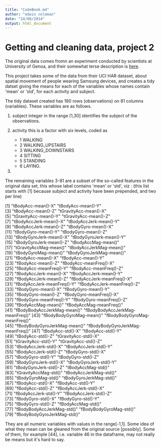 ```yaml
---
title: "CodeBook.md"
author: "edwin coleman"
date: "24/08/2014"
output: html_document
---
```


# Getting and cleaning data, project 2

The original data comes fromn an experiment conducted by scientists at University of Genoa, and their somewhat terse description is [here](http://archive.ics.uci.edu/ml/datasets/Human+Activity+Recognition+Using+Smartphones).

This project takes some of the data from their UCI HAR dataset, about spatial movement of people wearing Samsung devices, and creates a tidy datset giving the means for each of the variables whose names contain 'mean' or 'std', for each activity and subject.

The tidy dataset created has 180 rows (observations) on 81 columns (variables). These variables are as follows. 

1. subject 
  integer in the range [1,30]
  identifies the subject of the observations.  
2. activity
  this is a factor with six levels, coded as
    + 1 WALKING
    + 2 WALKING_UPSTAIRS
    + 3 WALKING_DOWNSTAIRS
    + 4 SITTING
    + 5 STANDING
    + 6 LAYING. 
    
3.
  The remaining variables 3-81 are a subset of the so-called features in the original data set, this whose label contains 'mean' or 'std', viz :
  (this list starts with [1] because subject and activity have been prepended, and two per line)
  
  [1] "tBodyAcc-mean()-X"               "tBodyAcc-mean()-Y"              
 [3] "tBodyAcc-mean()-Z"               "tGravityAcc-mean()-X"           
 [5] "tGravityAcc-mean()-Y"            "tGravityAcc-mean()-Z"           
 [7] "tBodyAccJerk-mean()-X"           "tBodyAccJerk-mean()-Y"          
 [9] "tBodyAccJerk-mean()-Z"           "tBodyGyro-mean()-X"             
[11] "tBodyGyro-mean()-Y"              "tBodyGyro-mean()-Z"             
[13] "tBodyGyroJerk-mean()-X"          "tBodyGyroJerk-mean()-Y"         
[15] "tBodyGyroJerk-mean()-Z"          "tBodyAccMag-mean()"             
[17] "tGravityAccMag-mean()"           "tBodyAccJerkMag-mean()"         
[19] "tBodyGyroMag-mean()"             "tBodyGyroJerkMag-mean()"        
[21] "fBodyAcc-mean()-X"               "fBodyAcc-mean()-Y"              
[23] "fBodyAcc-mean()-Z"               "fBodyAcc-meanFreq()-X"          
[25] "fBodyAcc-meanFreq()-Y"           "fBodyAcc-meanFreq()-Z"          
[27] "fBodyAccJerk-mean()-X"           "fBodyAccJerk-mean()-Y"          
[29] "fBodyAccJerk-mean()-Z"           "fBodyAccJerk-meanFreq()-X"      
[31] "fBodyAccJerk-meanFreq()-Y"       "fBodyAccJerk-meanFreq()-Z"      
[33] "fBodyGyro-mean()-X"              "fBodyGyro-mean()-Y"             
[35] "fBodyGyro-mean()-Z"              "fBodyGyro-meanFreq()-X"         
[37] "fBodyGyro-meanFreq()-Y"          "fBodyGyro-meanFreq()-Z"         
[39] "fBodyAccMag-mean()"              "fBodyAccMag-meanFreq()"         
[41] "fBodyBodyAccJerkMag-mean()"      "fBodyBodyAccJerkMag-meanFreq()" 
[43] "fBodyBodyGyroMag-mean()"         "fBodyBodyGyroMag-meanFreq()"    
[45] "fBodyBodyGyroJerkMag-mean()"     "fBodyBodyGyroJerkMag-meanFreq()"
[47] "tBodyAcc-std()-X"                "tBodyAcc-std()-Y"               
[49] "tBodyAcc-std()-Z"                "tGravityAcc-std()-X"            
[51] "tGravityAcc-std()-Y"             "tGravityAcc-std()-Z"            
[53] "tBodyAccJerk-std()-X"            "tBodyAccJerk-std()-Y"           
[55] "tBodyAccJerk-std()-Z"            "tBodyGyro-std()-X"              
[57] "tBodyGyro-std()-Y"               "tBodyGyro-std()-Z"              
[59] "tBodyGyroJerk-std()-X"           "tBodyGyroJerk-std()-Y"          
[61] "tBodyGyroJerk-std()-Z"           "tBodyAccMag-std()"              
[63] "tGravityAccMag-std()"            "tBodyAccJerkMag-std()"          
[65] "tBodyGyroMag-std()"              "tBodyGyroJerkMag-std()"         
[67] "fBodyAcc-std()-X"                "fBodyAcc-std()-Y"               
[69] "fBodyAcc-std()-Z"                "fBodyAccJerk-std()-X"           
[71] "fBodyAccJerk-std()-Y"            "fBodyAccJerk-std()-Z"           
[73] "fBodyGyro-std()-X"               "fBodyGyro-std()-Y"              
[75] "fBodyGyro-std()-Z"               "fBodyAccMag-std()"              
[77] "fBodyBodyAccJerkMag-std()"       "fBodyBodyGyroMag-std()"         
[79] "fBodyBodyGyroJerkMag-std()"     

They are all numeric variables with values in the range[-1,1]. Some idea of what they mean can be gleaned from the original source [possibly]. Some of them, for example [44], i.e. variable 46 in the dataframe, may not really be means but it's hard to say.